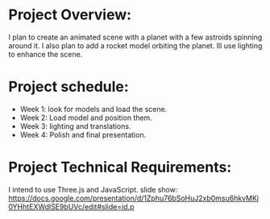 # Project Overview:
I plan to create an animated scene with a planet with a few astroids spinning around it. I also plan to add a rocket model orbiting the planet. Ill use lighting to enhance the scene.
# Project schedule:
- Week 1: look for models and load the scene.
- Week 2: Load model and position them.
- Week 3: lighting and translations.
- Week 4: Polish and final presentation.
# Project Technical Requirements: 
I intend to use Three.js and JavaScript.
slide show: https://docs.google.com/presentation/d/1Zphu76bSoHuJ2xb0msu6hkvMKj0YHhtEXWdlSE9bUVc/edit#slide=id.p
